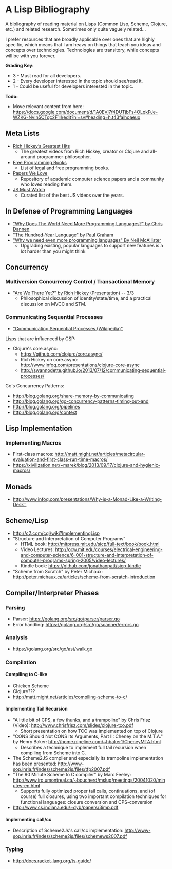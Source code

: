 # A Lisp Bibliography

A bibliography of reading material on Lisps (Common Lisp, Scheme, Clojure, etc.) and related research. Sometimes only quite vaguely related...

I prefer resources that are broadly applicable over ones that are highly specific, which means that I am heavy on things that teach you ideas and concepts over technologies. Technologies are transitory, while concepts will be with you forever.

**Grading Key:**
 * 3 - Must read for all developers.
 * 2 - Every developer interested in the topic should see/read it.
 * 1 - Could be useful for developers interested in the topic.

**Todo:**
* Move relevant content from here: https://docs.google.com/document/d/1A0EVj7f4DUTjbFs4OLqkPJe-WZKG-NvIn5CTgc2F1lI/edit?hl=sv#heading=h.t43faihoaeuo

## Meta Lists

* [Rich Hickey’s Greatest Hits](https://changelog.com/rich-hickeys-greatest-hits/)
  * The greatest videos from Rich Hickey, creator or Clojure and all-around programmer-philosopher.
* [Free Programming Books](https://github.com/vhf/free-programming-books/blob/master/free-programming-books.md)
  * List of legal and free programming books.
* [Papers We Love](http://paperswelove.org/)
  * Repository of academic computer science papers and a community who loves reading them.
* [JS Must Watch](https://github.com/bolshchikov/js-must-watch/tree/master)
  * Curated list of the best JS videos over the years.

## In Defense of Programming Languages

* ["Why Does The World Need More Programming Languages?" by Chris Dannen](http://www.fastcolabs.com/3031443/why-does-the-world-need-more-programming-languages)
* ["The Hundred-Year Language" by Paul Graham](http://paulgraham.com/hundred.html)
* ["Why we need even more programming languages" By Neil McAllister](http://www.infoworld.com/article/2618643/application-development/why-we-need-even-more-programming-languages.html)
  * Upgrading existing, popular languages to support new features is a lot harder than you might think

## Concurrency

### Multiversion Concurrency Control / Transactional Memory

* ["Are We There Yet?" by Rich Hickey (Presentation)](http://www.infoq.com/presentations/Are-We-There-Yet-Rich-Hickey) -- 3/3
  * Philosophical discussion of identity/state/time, and a practical discussion on MVCC and STM.

### Communicating Sequential Processes

* ["Communicating Sequential Processes (Wikipedia)"](http://en.wikipedia.org/wiki/Communicating_sequential_processes)

Lisps that are influenced by CSP:

- Clojure's core.async:
  - https://github.com/clojure/core.async/
  - Rich Hickey on core.async:
    http://www.infoq.com/presentations/clojure-core-async
  - http://swannodette.github.io/2013/07/12/communicating-sequential-processes/

Go's Concurrency Patterns:

* http://blog.golang.org/share-memory-by-communicating
* http://blog.golang.org/go-concurrency-patterns-timing-out-and
* http://blog.golang.org/pipelines
* http://blog.golang.org/context

## Lisp Implementation

### Implementing Macros

- First-class macros: http://matt.might.net/articles/metacircular-evaluation-and-first-class-run-time-macros/
- https://xivilization.net/~marek/blog/2013/09/17/clojure-and-hygienic-macros/

## Monads

- http://www.infoq.com/presentations/Why-is-a-Monad-Like-a-Writing-Desk¨

## Scheme/Lisp

- http://c2.com/cgi/wiki?ImplementingLisp
- “Structure and Interpretation of Computer Programs”
  - HTML book: http://mitpress.mit.edu/sicp/full-text/book/book.html
  - Video Lectures: http://ocw.mit.edu/courses/electrical-engineering-and-computer-science/6-001-structure-and-interpretation-of-computer-programs-spring-2005/video-lectures/
  - Kindle book: https://github.com/jonathanpatt/sicp-kindle
- "Scheme from Scratch" by Peter Michaux: http://peter.michaux.ca/articles/scheme-from-scratch-introduction

## Compiler/Interpreter Phases

### Parsing

- Parser: https://golang.org/src/go/parser/parser.go
- Error handling: https://golang.org/src/go/scanner/errors.go

### Analysis

- https://golang.org/src/go/ast/walk.go



### Compilation

#### Compiling to C-like

- Chicken Scheme
- Clojure???
- http://matt.might.net/articles/compiling-scheme-to-c/

#### Implementing Tail Recursion

- "A little bit of CPS, a few thunks, and a trampoline" by Chris Frisz (Video): http://www.chrisfrisz.com/slides/clojure-tco.pdf
  - Short presentation on how TCO was implemented on top of Clojure
- "CONS Should Not CONS Its Arguments, Part II: Cheney on the M.T.A." by Henry Baker: http://home.pipeline.com/~hbaker1/CheneyMTA.html
  - Describes a technique to implement full tail recursion when compiling from Scheme into C.
- The Scheme2JS compiler and especially its trampoline implementation has been presented: http://www-sop.inria.fr/indes/scheme2js/files/tfp2007.pdf
- "The 90 Minute Scheme to C compiler" by Marc Feeley: http://www.iro.umontreal.ca/~boucherd/mslug/meetings/20041020/minutes-en.html
  - Supports fully optimized proper tail calls, continuations, and (of course) full closures, using two important compilation techniques for functional languages: closure conversion and CPS-conversion
- http://www.cs.indiana.edu/~dyb/papers/3imp.pdf

#### Implementing call/cc

- Description of Scheme2Js's call/cc implementation: http://www-sop.inria.fr/indes/scheme2js/files/schemews2007.pdf

### Typing

- http://docs.racket-lang.org/ts-guide/
